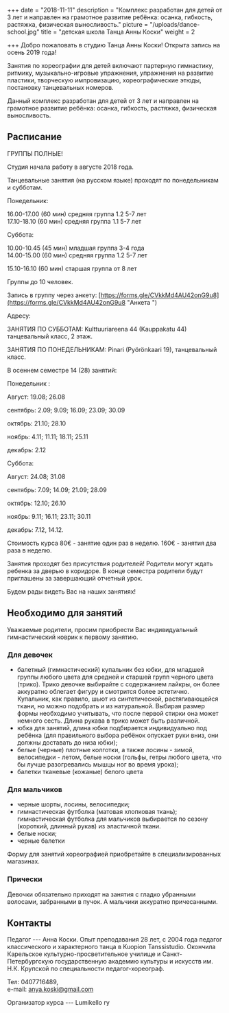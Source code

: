 +++
date = "2018-11-11"
description = "Комплекс разработан для детей от 3 лет и направлен на грамотное развитие ребёнка: осанка, гибкость, растяжка, физическая выносливость."
picture = "/uploads/dance-school.jpg"
title = "детская школа Танца Анны Коски"
weight = 2

+++
Добро пожаловать в студию Танца Анны Коски! Открыта запись на осень 2019 года!

Занятия по хореографии для детей включают партерную гимнастику, ритмику, музыкально-игровые упражнения, упражнения на развитие пластики, творческую импровизацию, хореографические этюды, постановку танцевальных номеров.

Данный комплекс разработан для детей от 3 лет и направлен на грамотное развитие ребёнка: осанка, гибкость, растяжка, физическая выносливость.

## Расписание

ГРУППЫ ПОЛНЫЕ! 

Студия начала работу в августе 2018 года.

Танцевальные занятия (на русском языке) проходят по понедельникам и  субботам.

Понедельник:

16\.00-17.00 (60 мин) средняя группа 1.2 5-7 лет  
17\.10-18.10 (60 мин) средняя группа 1.1 5-7 лет

Суббота:

10\.00-10.45 (45 мин) младшая группа 3-4 года  
14\.00-15.00 (60 мин) средняя группа 1.2 5-7 лет

15\.10-16.10 (60 мин)  старшая группа от 8 лет

Группы до 10 человек. 

Запись в группу через анкету: [https://forms.gle/CVkkMd4AU42onG9u8](https://forms.gle/CVkkMd4AU42onG9u8 "Анкета ")

Адресу:

ЗАНЯТИЯ ПО СУББОТАМ:  Kulttuuriareena 44 (Kauppakatu 44) танцевальный класс, 2 этаж.

ЗАНЯТИЯ ПО ПОНЕДЕЛЬНИКАМ: Pinari (Pyörönkaari 19), танцевальный класс. 

В осеннем семестре 14 (28) занятий:

Понедельник :

Август: 19.08; 26.08

сентябрь: 2.09; 9.09; 16.09; 23.09; 30.09

октябрь: 21.10; 28.10

ноябрь: 4.11; 11.11; 18.11; 25.11

декабрь: 2.12

Суббота:

Август: 24.08; 31.08

сентябрь: 7.09; 14.09; 21.09; 28.09

октябрь: 12.10; 26.10

ноябрь: 9.11; 16.11; 23.11; 30.11

декабрь: 7.12, 14.12.

Стоимость курса 80€ - занятие один раз в неделю. 160€ - занятия два раза в неделю.

Занятия проходят без присутствия родителей! Родители могут ждать ребенка за дверью в коридоре. В конце семестра родители будут приглашены за завершающий отчетный урок.

Будем рады видеть Вас на наших занятиях!

## Необходимо для занятий

Уважаемые родители, просим приобрести Вас индивидуальный гимнастический коврик к первому занятию.

### Для девочек

* балетный (гимнастический) купальник без юбки, для младшей группы любого цвета
  для средней и старшей групп черного цвета (трико). Трико девочке выбирайте с содержанием лайкры, он более аккуратно облегает фигуру и смотрится более эстетично. Купальник, как правило, шьют из синтетической, растягивающейся ткани, но можно подобрать и из натуральной. Выбирая размер формы необходимо учитывать, что после первой стирки она может немного сесть. Длина рукава в трико может быть различной.
* юбка для занятий, длина юбки подбирается индивидуально под ребёнка (для правильного выбора ребёнок опускает руки вниз, они должны доставать до низа юбки);
* белые (черные) плотные колготки, а также лосины - зимой, велосипедки - летом, белые носки (гольфы, гетры любого цвета, что бы лучше разогревались мышцы ног во время урока);
* балетки тканевые (кожаные) белого цвета

### Для мальчиков

* черные шорты, лосины, велосипедки;
* гимнастическая футболка (матовая хлопковая ткань);
  гимнастическая футболка для мальчиков выбирается по сезону (короткий, длинный рукав) из эластичной ткани.
* белые носки;
* черные балетки

Форму для занятий хореографией приобретайте в специализированных магазинах.

### Прически

Девочки обязательно приходят на занятия с гладко убранными волосами, забранными в пучок. А мальчики аккуратно причесанными.

## Контакты

Педагог --- Анна Коски. Опыт преподавания 28 лет, с 2004 года педагог классического и характерного танца в Kuopion Tanssistudio. Окончила Карельское культурно-просветительное училище и Санкт-Петербургскую государственную академию культуры и искусств им. Н.К. Крупской по специальности педагог-хореограф.

Тел: 0407716489,  
е-mail: anya.koski@gmail.com

Организатор курса --- Lumikello ry
